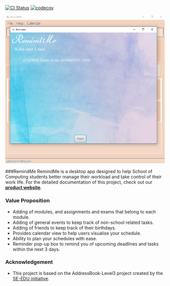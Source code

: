 [![CI Status](https://github.com/AY2021S2-CS2103T-W15-1/tp/workflows/Java%20CI/badge.svg)](https://github.com/AY2021S2-CS2103T-W15-1/tp/actions)
[![codecov](https://codecov.io/gh/AY2021S2-CS2103T-W15-1/tp/branch/master/graph/badge.svg)](https://codecov.io/gh/AY2021S2-CS2103T-W15-1/tp)

![Ui](docs/images/Ui2.png)

###RemindMe
RemindMe is a desktop app designed to help School of Computing students better manage their workload
and take control of their work life. 
For the detailed documentation of this project, check out our **[product website](https://nus-cs2103-ay2021s2.github.io/tp/)**.

### Value Proposition
* Adding of modules, and assignments and exams that belong to each module.
* Adding of general events to keep track of non-school related tasks.
* Adding of friends to keep track of their birthdays.
* Provides calendar view to help users visualise your schedule.
* Ability to plan your schedules with ease.
* Reminder pop-up box to remind you of upcoming deadlines and tasks within the next 3 days.

### Acknowledgement
* This project is based on the AddressBook-Level3 project created by the [SE-EDU initiative](https://se-education.org).